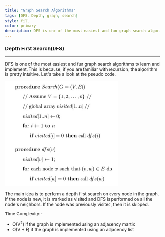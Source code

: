 ```yaml
---
title: "Graph Search Algorithms"
tags: [DFS, Depth, graph, search]
style: fill
color: primary
description: DFS is one of the most easiest and fun graph search algorithms to learn and implement. It has wide ranging applications and can prove very useful in competitive programming, but how would you implement it?
---
```


### Depth First Search(DFS)
-------
DFS is one of the most easiest and fun graph search algorithms to learn and implement. This is because, if you are familiar with recursion, the algorithm is pretty intuitive. Let's take a look at the pseudo code.

![dfs](/img/dfs.jpg)

The main idea is to perform a depth first search on every node in the graph. If the node is new, it is marked as visited and DFS is performed on all the node's neighbors. If the node was previously visited, then it is skipped.

Time Complexity:-
+ O(V<sup>2</sup>) if the graph is implemented using an adjacency martix
+ O(V + E) if the graph is implemented using an adjacency list

&nbsp;
